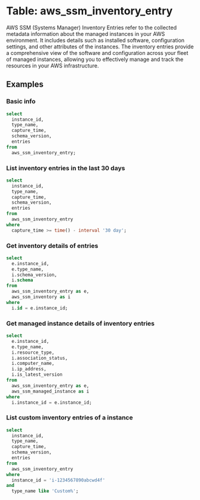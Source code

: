 # Table: aws_ssm_inventory_entry

AWS SSM (Systems Manager) Inventory Entries refer to the collected metadata information about the managed instances in your AWS environment. It includes details such as installed software, configuration settings, and other attributes of the instances. The inventory entries provide a comprehensive view of the software and configuration across your fleet of managed instances, allowing you to effectively manage and track the resources in your AWS infrastructure.

## Examples

### Basic info

```sql
select
  instance_id,
  type_name,
  capture_time,
  schema_version,
  entries
from
  aws_ssm_inventory_entry;
```

### List inventory entries in the last 30 days

```sql
select
  instance_id,
  type_name,
  capture_time,
  schema_version,
  entries
from
  aws_ssm_inventory_entry
where
  capture_time >= time() - interval '30 day';
```

### Get inventory details of entries

```sql
select
  e.instance_id,
  e.type_name,
  i.schema_version,
  i.schema
from
  aws_ssm_inventory_entry as e,
  aws_ssm_inventory as i
where
  i.id = e.instance_id;
```

### Get managed instance details of inventory entries

```sql
select
  e.instance_id,
  e.type_name,
  i.resource_type,
  i.association_status,
  i.computer_name,
  i.ip_address,
  i.is_latest_version
from
  aws_ssm_inventory_entry as e,
  aws_ssm_managed_instance as i
where
  i.instance_id = e.instance_id;
```

### List custom inventory entries of a instance

```sql
select
  instance_id,
  type_name,
  capture_time,
  schema_version,
  entries
from
  aws_ssm_inventory_entry
where
  instance_id = 'i-1234567890abcwd4f'
and
  type_name like 'Custom%';
```